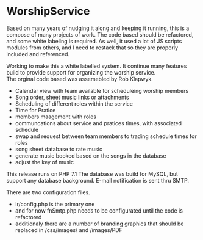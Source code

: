 # WorshipService
Based on many years of nudging it along and keeping it running, this is a compose of many projects of work.  The code based should be refactored, and some white labeling is required.  As well, it used a lot of JS scripts modules from others, and I need to restack that so they are properly included and referenced.

Working to make this a white labelled system.  It continue many features build to provide support for organizing the worship service.  
The orginal code based was assemebled by Rob Klapwyk. 
- Calendar view with team available for scheduleing worship members
- Song order, sheet music links or attachments
- Scheduling of different roles within the service
- Time for Pratice
- members maagement with roles
- communcations about service and pratices times, with associated schedule
- swap and request between team members to trading schedule times for roles
- song sheet database to rate music
- generate music booked based on the songs in the database
- adjust the key of music

This release runs on PHP 7.1 The database was build for MySQL, but support any database background.
E-mail notification is sent thru SMTP.

There are two configuration files.
- lr/config.php is the primary one
- and for now fnSmtp.php needs to be configurated until the code is refactored
- additionaly there are a number of branding graphics that should be replaced in /css/images/ and /images/PDF
